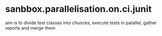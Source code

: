 # sanbbox.parallelisation.on.ci.junit
aim is to divide test classes into chuncks, execute tests in patallel, gather reports and merge them
